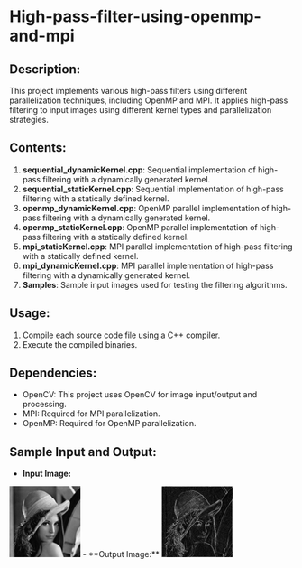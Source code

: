 # High-pass-filter-using-openmp-and-mpi

## Description:
This project implements various high-pass filters using different parallelization techniques, including OpenMP and MPI. It applies high-pass filtering to input images using different kernel types and parallelization strategies.

## Contents:
1. **sequential_dynamicKernel.cpp**: Sequential implementation of high-pass filtering with a dynamically generated kernel.
2. **sequential_staticKernel.cpp**: Sequential implementation of high-pass filtering with a statically defined kernel.
3. **openmp_dynamicKernel.cpp**: OpenMP parallel implementation of high-pass filtering with a dynamically generated kernel.
4. **openmp_staticKernel.cpp**: OpenMP parallel implementation of high-pass filtering with a statically defined kernel.
5. **mpi_staticKernel.cpp**: MPI parallel implementation of high-pass filtering with a statically defined kernel.
6. **mpi_dynamicKernel.cpp**: MPI parallel implementation of high-pass filtering with a dynamically generated kernel.
7. **Samples**: Sample input images used for testing the filtering algorithms.

## Usage:
1. Compile each source code file using a C++ compiler.
2. Execute the compiled binaries.

## Dependencies:
- OpenCV: This project uses OpenCV for image input/output and processing.
- MPI: Required for MPI parallelization.
- OpenMP: Required for OpenMP parallelization.

## Sample Input and Output:
- **Input Image:**
<img src="Samples/lena.png" alt="Sample" width="25%">
- **Output Image:** 
<img src="Samples/output.png" alt="Output" width="25%">
